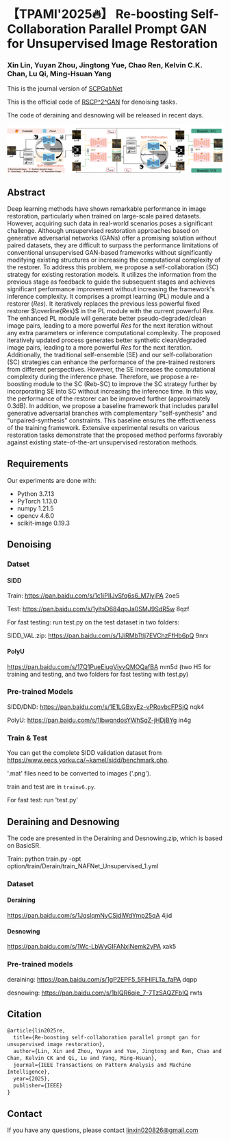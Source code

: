 # 【TPAMI'2025🔥】 Re-boosting Self-Collaboration Parallel Prompt GAN for Unsupervised Image Restoration

### Xin Lin, Yuyan Zhou, Jingtong Yue, Chao Ren, Kelvin C.K. Chan, Lu Qi, Ming-Hsuan Yang

This is the journal version of [SCPGabNet](https://openaccess.thecvf.com/content/ICCV2023/papers/Lin_Unsupervised_Image_Denoising_in_Real-World_Scenarios_via_Self-Collaboration_Parallel_Generative_ICCV_2023_paper.pdf)

This is the official code of [RSCP^2^GAN](https://arxiv.org/pdf/2408.09241) for denoising tasks.

The code of deraining and desnowing will be released in recent days.

![main_fig](./kuangjia_6.png)


## Abstract
Deep learning methods have shown remarkable performance in image restoration, particularly when trained on large-scale paired datasets. However, acquiring such data in real-world scenarios poses a significant challenge. Although unsupervised restoration approaches based on generative adversarial networks (GANs) offer a promising solution without paired datasets, they are difficult to surpass the performance limitations of conventional unsupervised GAN-based frameworks without significantly modifying existing structures or increasing the computational complexity of the restorer. To address this problem, we propose a self-collaboration (SC) strategy for existing restoration models. It utilizes the information from the previous stage as feedback to guide the subsequent stages and achieves significant performance improvement without increasing the framework's inference complexity. It comprises a prompt learning (PL) module and a restorer ($Res$). It iteratively replaces the previous less powerful fixed restorer $\overline{Res}$ in the PL module with the current powerful $Res$. The enhanced PL module will generate better pseudo-degraded/clean image pairs, leading to a more powerful $Res$ for the next iteration without any extra parameters or inference computational complexity. The proposed iteratively updated process generates better synthetic clean/degraded image pairs, leading to a more powerful $Res$ for the next iteration. Additionally, the traditional self-ensemble (SE) and our self-collaboration (SC) strategies can enhance the performance of the pre-trained restorers from different perspectives. However, the SE increases the computational complexity during the inference phase. Therefore, we propose a re-boosting module to the SC (Reb-SC) to improve the SC strategy further by incorporating SE into SC without increasing the inference time. In this way, the performance of the restorer can be improved further (approximately 0.3dB). In addition, we propose a baseline framework that includes parallel generative adversarial branches with complementary "self-synthesis" and "unpaired-synthesis" constraints. This baseline ensures the effectiveness of the training framework. Extensive experimental results on various restoration tasks demonstrate that the proposed method performs favorably against existing state-of-the-art unsupervised restoration methods.

## Requirements
Our experiments are done with:

- Python 3.7.13
- PyTorch 1.13.0
- numpy 1.21.5
- opencv 4.6.0
- scikit-image 0.19.3


## Denoising

### Datset

#### SIDD

Train: https://pan.baidu.com/s/1c1iPIIJvSfq6s6_M7iyjPA  2oe5 

Test: https://pan.baidu.com/s/1yltsD684qpJa0SMJ9SdR5w   8qzf 

For fast testing: run test.py on the test dataset in two folders: 

SIDD_VAL.zip: https://pan.baidu.com/s/1JiRMbTtlj7EVChzFfHb6pQ  9nrx 

#### PolyU

https://pan.baidu.com/s/17Q1PueEiugViyvQMOQafBA   mm5d (two H5 for training and testing, and two folders for fast testing with test.py)

### Pre-trained Models

SIDD/DND:  https://pan.baidu.com/s/1E1LGBxyEz-vPRovbcFPSjQ    nqk4

PolyU:  https://pan.baidu.com/s/1lbwqndosYWhSqZ-jHDjBYg  in4g 

### Train & Test

You can get the complete SIDD validation dataset from https://www.eecs.yorku.ca/~kamel/sidd/benchmark.php.

'.mat' files need to be converted to images ('.png'). 

train and test are in  `trainv6.py`.

For fast test: run 'test.py'

## Deraining and Desnowing

The code are presented in the Deraining and Desnowing.zip, which is based on BasicSR. 

Train: python train.py -opt option/train/Derain/train_NAFNet_Unsupervised_1.yml

### Dataset

#### Deraining

https://pan.baidu.com/s/1JqslqmNyCSjdiWdYmp25qA  4jid 

#### Desnowing

https://pan.baidu.com/s/1Wc-LbWyGIFANxlNemk2yPA  xak5 

### Pre-trained models

deraining: https://pan.baidu.com/s/1gP2EPF5_5FlHlFLTa_faPA  dqpp 

desnowing: https://pan.baidu.com/s/1bIQR6qie_7-7TzSAQZFbIQ  rwts 




## Citation

    @article{lin2025re,
      title={Re-boosting self-collaboration parallel prompt gan for unsupervised image restoration},
      author={Lin, Xin and Zhou, Yuyan and Yue, Jingtong and Ren, Chao and Chan, Kelvin CK and Qi, Lu and Yang, Ming-Hsuan},
      journal={IEEE Transactions on Pattern Analysis and Machine Intelligence},
      year={2025},
      publisher={IEEE}
    }


## Contact
If you have any questions, please contact linxin020826@gmail.com

